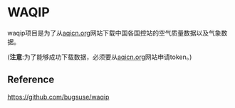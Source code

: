 # WAQIP 

waqip项目是为了从[aqicn.org](http://aqicn.org)网站下载中国各国控站的空气质量数据以及气象数据。

(**注意**:为了能够成功下载数据，必须要从[aqicn.org](http://aqicn.org)网站申请token。)


## Reference

https://github.com/bugsuse/waqip
